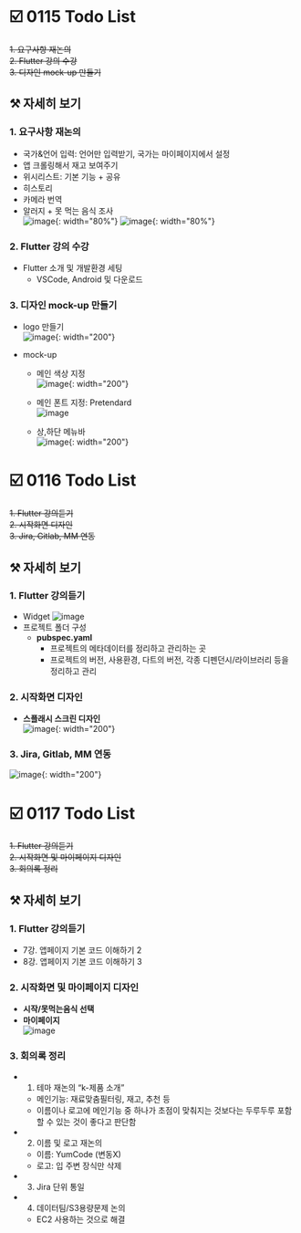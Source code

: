 # ☑️ 0115 Todo List
~~1. 요구사항 재논의~~     
~~2. Flutter 강의 수강~~    
~~3. 디자인 mock-up 만들기~~    

## ⚒️ 자세히 보기
### 1. 요구사항 재논의
- 국가&언어 입력: 언어만 입력받기, 국가는 마이페이지에서 설정
- 앱 크롤링해서 재고 보여주기
- 위시리스트: 기본 기능 + 공유
- 히스토리
- 카메라 번역
- 알러지 + 못 먹는 음식 조사       
![image](/uploads/9024e069ed1e3dcd185596be7cf2591a/image.png){: width="80%"}
![image](/uploads/845cbf4fed2f07e6fe7c8e1b40bb0580/image.png){: width="80%"}

### 2. Flutter 강의 수강
- Flutter 소개 및 개발환경 세팅
    - VSCode, Android 및 다운로드

### 3. 디자인 mock-up 만들기
- logo 만들기       
![image](/uploads/e78d7ed56164e9f060c27e4158938df0/image.png){: width="200"}

- mock-up
    - 메인 색상 지정         
    ![image](/uploads/6659b4090c513db800e4171137f429ec/image.png){: width="200"}

    - 메인 폰트 지정: Pretendard           
    ![image](/uploads/9285de3b993dc52e4214122e8f48660a/image.png)

    - 상,하단 메뉴바  
    ![image](/uploads/8b2f1ee63aff230cf8c75546267ed467/image.png){: width="200"}


# ☑️ 0116 Todo List
~~1. Flutter 강의듣기~~     
~~2. 시작화면 디자인~~     
~~3. Jira, Gitlab, MM 연동~~     


## ⚒️ 자세히 보기
### 1. Flutter 강의듣기
- Widget
![image](/uploads/27913f5a412bc0d71f8d9ce10e2fe0ec/image.png)
- 프로젝트 폴더 구성
    - **pubspec.yaml**
        - 프로젝트의 메타데이터를 정리하고 관리하는 곳
        - 프로젝트의 버전, 사용환경, 다트의 버전, 각종 디펜던시/라이브러리 등을 정리하고 관리


### 2. 시작화면 디자인
- **스플래시 스크린 디자인**  
![image](/uploads/b9324931fd9be8ca596cf9da6824fa76/image.png){: width="200"}

### 3. Jira, Gitlab, MM 연동
![image](/uploads/9aa3d3c00350f940c85517d3ed204095/image.png){: width="200"}


# ☑️ 0117 Todo List
~~1. Flutter 강의듣기~~     
~~2. 시작화면 및 마이페이지 디자인~~     
~~3. 회의록 정리~~

## ⚒️ 자세히 보기
### 1. Flutter 강의듣기
- 7강. 앱페이지 기본 코드 이해하기 2
- 8강. 앱페이지 기본 코드 이해하기 3



### 2. 시작화면 및 마이페이지 디자인
- **시작/못먹는음식 선택**     
- **마이페이지**     
![image](/uploads/3f0298813f16020370ce156f6185afa9/image.png)

### 3. 회의록 정리
- 1. 테마 재논의 “k-제품 소개”
    - 메인기능: 재료맞춤필터링, 재고, 추천 등
    - 이름이나 로고에 메인기능 중 하나가 초점이 맞춰지는 것보다는 두루두루 포함할 수 있는 것이 좋다고 판단함
- 2. 이름 및 로고 재논의
    - 이름: YumCode (변동X)
    - 로고: 입 주변 장식만 삭제
- 3. Jira 단위 통일
- 4. 데이터팀/S3용량문제 논의
    - EC2 사용하는 것으로 해결

